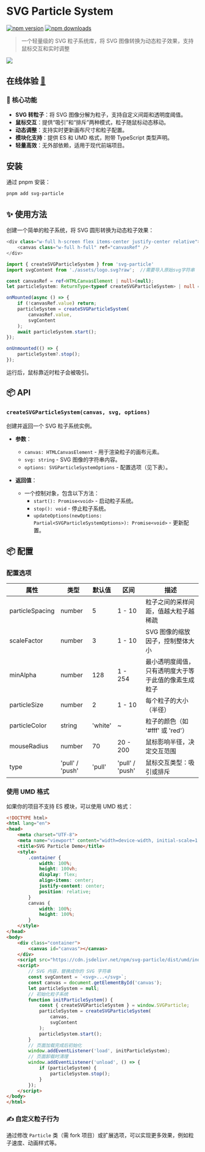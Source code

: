 # SVG Particle System

<!-- automd:badges -->

[![npm version](https://img.shields.io/npm/v/svg-particle)](https://npmjs.com/package/svg-particle)
[![npm downloads](https://img.shields.io/npm/dm/svg-particle)](https://npm.chart.dev/svg-particle)

<!-- /automd -->

> 一个轻量级的 SVG 粒子系统库，将 SVG 图像转换为动态粒子效果，支持鼠标交互和实时调整

<img src="https://github.com/hakurei77/mfuns-svg/blob/main/preview.gif">

## 在线体验 [🔗](https://svgparticle.netlify.app/)

### 🌟 核心功能

- **SVG 转粒子**：将 SVG 图像分解为粒子，支持自定义间距和透明度阈值。
- **鼠标交互**：提供“吸引”和“排斥”两种模式，粒子随鼠标动态移动。
- **动态调整**：支持实时更新画布尺寸和粒子配置。
- **模块化支持**：提供 ES 和 UMD 格式，附带 TypeScript 类型声明。
- **轻量高效**：无外部依赖，适用于现代前端项目。

## 安装

通过 pnpm 安装：

```bash
pnpm add svg-particle
```


## ✨ 使用方法

创建一个简单的粒子系统，将 SVG 圆形转换为动态粒子效果：

```ts
<div class="w-full h-screen flex items-center justify-center relative">
    <canvas class="w-full h-full" ref="canvasRef" />
</div>

import { createSVGParticleSystem } from 'svg-particle'
import svgContent from './assets/logo.svg?raw';  //需要导入原始svg字符串

const canvasRef = ref<HTMLCanvasElement | null>(null);
let particleSystem: ReturnType<typeof createSVGParticleSystem> | null = null;

onMounted(async () => {
    if (!canvasRef.value) return;
    particleSystem = createSVGParticleSystem(
        canvasRef.value,
        svgContent
    );
    await particleSystem.start();
});

onUnmounted(() => {
    particleSystem?.stop();
});
```

运行后，鼠标靠近时粒子会被吸引。

## 📦 API

### `createSVGParticleSystem(canvas, svg, options)`

创建并返回一个 SVG 粒子系统实例。

- **参数**：
  - `canvas: HTMLCanvasElement` - 用于渲染粒子的画布元素。
  - `svg: string` - SVG 图像的字符串内容。
  - `options: SVGParticleSystemOptions` - 配置选项（见下表）。

- **返回值**：
  - 一个控制对象，包含以下方法：
    - `start(): Promise<void>` - 启动粒子系统。
    - `stop(): void` - 停止粒子系统。
    - `updateOptions(newOptions: Partial<SVGParticleSystemOptions>): Promise<void>` - 更新配置。


## 📦 配置

### 配置选项

| 属性             | 类型             | 默认值      | 区间 | 描述                         |
|------------------|------------------|-------------|-------------|------------------------------|
| particleSpacing  | number           | 5           | 1 - 10      |粒子之间的采样间距，值越大粒子越稀疏 |
| scaleFactor      | number           | 3           | 1 - 10      |SVG 图像的缩放因子，控制整体大小 |
| minAlpha         | number           | 128         | 1 - 254     | 最小透明度阈值，只有透明度大于等于此值的像素生成粒子 |
| particleSize     | number           | 2           | 1 - 10      |每个粒子的大小（半径）        |
| particleColor    | string           | 'white'     | ~           | 粒子的颜色（如 '#fff' 或 'red'） |
| mouseRadius      | number           | 70          | 20 - 200    |鼠标影响半径，决定交互范围    |
| type             | 'pull' / 'push'  | 'pull'      | 'pull' / 'push' |鼠标交互类型：吸引或排斥      |



### 使用 UMD 格式

如果你的项目不支持 ES 模块，可以使用 UMD 格式：

```html
<!DOCTYPE html>
<html lang="en">
<head>
    <meta charset="UTF-8">
    <meta name="viewport" content="width=device-width, initial-scale=1.0">
    <title>SVG Particle Demo</title>
    <style>
        .container {
            width: 100%;
            height: 100vh;
            display: flex;
            align-items: center;
            justify-content: center;
            position: relative;
        }
        canvas {
            width: 100%;
            height: 100%;
        }
    </style>
</head>
<body>
    <div class="container">
        <canvas id="canvas"></canvas>
    </div>
    <script src="https://cdn.jsdelivr.net/npm/svg-particle/dist/umd/index.umd.min.js"></script>
    <script>
        // SVG 内容，替换成你的 SVG 字符串
        const svgContent = `<svg>...</svg>`;  
        const canvas = document.getElementById('canvas');
        let particleSystem = null;
        // 初始化粒子系统
        function initParticleSystem() {
            const { createSVGParticleSystem } = window.SVGParticle;
            particleSystem = createSVGParticleSystem(
                canvas,
                svgContent
            );
            particleSystem.start();
        }
        // 页面加载完成后初始化
        window.addEventListener('load', initParticleSystem);
        // 页面卸载时清理
        window.addEventListener('unload', () => {
            if (particleSystem) {
                particleSystem.stop();
            }
        });
    </script>
</body>
</html>
```

### ✍ 自定义粒子行为

通过修改 `Particle` 类（需 fork 项目）或扩展选项，可以实现更多效果，例如粒子速度、动画样式等。

